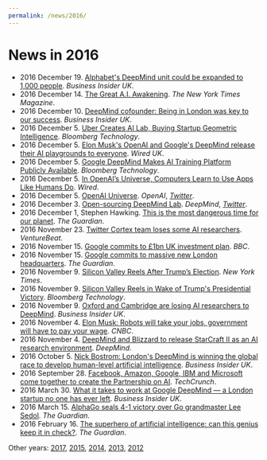```yaml
---
permalink: /news/2016/
---
```

# News in 2016

* 2016 December 19. [Alphabet's DeepMind unit could be expanded to 1,000 people](http://uk.businessinsider.com/alphabet-deepmind-could-be-expanded-1000-people-google-london-report-2016-12). *Business Insider UK*.
* 2016 December 14. [The Great A.I. Awakening](https://www.nytimes.com/2016/12/14/magazine/the-great-ai-awakening.html). *The New York Times Magazine*.
* 2016 December 10. [DeepMind cofounder: Being in London was key to our success](http://uk.businessinsider.com/deepmind-cofounder-london-success-google-2016-12). *Business Insider UK*.
* 2016 December 5. [Uber Creates AI Lab, Buying Startup Geometric Intelligence](https://www.bloomberg.com/news/articles/2016-12-05/uber-creates-ai-lab-buying-startup-geometric-intelligence). *Bloomberg Technology*.
* 2016 December 5. [Elon Musk's OpenAI and Google's DeepMind release their AI playgrounds to everyone](http://www.wired.co.uk/article/deepmind-labs-google-code-ai). *Wired UK*.
* 2016 December 5. [Google DeepMind Makes AI Training Platform Publicly Available](https://www.bloomberg.com/news/articles/2016-12-05/google-deepmind-makes-ai-training-platform-publicly-available). *Bloomberg Technology*.
* 2016 December 5. [In OpenAI’s Universe, Computers Learn to Use Apps Like Humans Do](https://www.wired.com/2016/12/openais-universe-computers-learn-use-apps-like-humans/). *Wired*.
* 2016 December 5. [OpenAI Universe](https://universe.openai.com/). *OpenAI*, *[Twitter](https://twitter.com/OpenAI/status/805661402937565184)*.
* 2016 December 3. [Open-sourcing DeepMind Lab](https://deepmind.com/blog/open-sourcing-deepmind-lab/). *DeepMind*, *[Twitter](https://twitter.com/DeepMindAI/status/805698876594339840)*.
* 2016 December 1, Stephen Hawking. [This is the most dangerous time for our planet](https://www.theguardian.com/commentisfree/2016/dec/01/stephen-hawking-dangerous-time-planet-inequality). *The Guardian*.
* 2016 November 23. [Twitter Cortex team loses some AI researchers](https://venturebeat.com/2016/11/23/twitter-cortex-team-loses-some-ai-researchers/). *VentureBeat*.
* 2016 November 15. [Google commits to £1bn UK investment plan](http://www.bbc.com/news/business-37988095). *BBC*.
* 2016 November 15. [Google commits to massive new London headquarters](https://www.theguardian.com/technology/2016/nov/15/google-commits-to-massive-new-london-hq). *The Guardian*.
* 2016 November 9. [Silicon Valley Reels After Trump’s Election](https://www.nytimes.com/2016/11/10/technology/trump-election-silicon-valley-reels.html). *New York Times*.
* 2016 November 9. [Silicon Valley Reels in Wake of Trump's Presidential Victory](https://www.bloomberg.com/news/articles/2016-11-09/tech-fears-the-unknown-with-a-president-trump). *Bloomberg Technology*.
* 2016 November 9. [Oxford and Cambridge are losing AI researchers to DeepMind](http://uk.businessinsider.com/oxbridge-ai-researchers-to-deepmind-2016-11). *Business Insider UK*.
* 2016 November 4. [Elon Musk: Robots will take your jobs, government will have to pay your wage](http://www.cnbc.com/2016/11/04/elon-musk-robots-will-take-your-jobs-government-will-have-to-pay-your-wage.html). *CNBC*.
* 2016 November 4. [DeepMind and Blizzard to release StarCraft II as an AI research environment](https://deepmind.com/blog/deepmind-and-blizzard-release-starcraft-ii-ai-research-environment/). *DeepMind*.
* 2016 October 5. [Nick Bostrom: London's DeepMind is winning the global race to develop human-level artificial intelligence](http://www.businessinsider.com/nick-bostrom-deepmind-is-winning-the-ai-race-2016-10). *Business Insider UK*.
* 2016 September 28. [Facebook, Amazon, Google, IBM and Microsoft come together to create the Partnership on AI](https://techcrunch.com/2016/09/28/facebook-amazon-google-ibm-and-microsoft-come-together-to-create-historic-partnership-on-ai/). *TechCrunch*.
* 2016 March 30. [What it takes to work at Google DeepMind — a London startup no one has ever left](http://www.businessinsider.com/heres-what-it-takes-to-work-at-google-deepmind-an-ai-lab-that-no-one-has-ever-left-2016-3). *Business Insider UK*.
* 2016 March 15. [AlphaGo seals 4-1 victory over Go grandmaster Lee Sedol](https://www.theguardian.com/technology/2016/mar/15/googles-alphago-seals-4-1-victory-over-grandmaster-lee-sedol). *The Guardian*.
* 2016 February 16. [The superhero of artificial intelligence: can this genius keep it in check?](https://www.theguardian.com/technology/2016/feb/16/demis-hassabis-artificial-intelligence-deepmind-alphago). *The Guardian*.

Other years: [2017](http://realai.org/news/), [2015](http://realai.org/news/2015/), [2014](http://realai.org/news/2014/), [2013](http://realai.org/2013/), [2012](http://realai.org/2012/)
